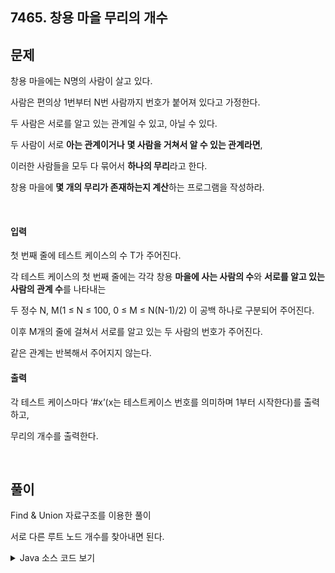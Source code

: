## 7465. 창용 마을 무리의 개수

## 문제

창용 마을에는 N명의 사람이 살고 있다.

사람은 편의상 1번부터 N번 사람까지 번호가 붙어져 있다고 가정한다.

두 사람은 서로를 알고 있는 관계일 수 있고, 아닐 수 있다.

두 사람이 서로 **아는 관계이거나** **몇 사람을 거쳐서 알 수 있는 관계라면**,

이러한 사람들을 모두 다 묶어서 **하나의 무리**라고 한다.

창용 마을에 **몇 개의 무리가 존재하는지 계산**하는 프로그램을 작성하라.

<br>

#### 입력

첫 번째 줄에 테스트 케이스의 수 T가 주어진다.

각 테스트 케이스의 첫 번째 줄에는 각각 창용 **마을에 사는 사람의 수**와 **서로를 알고 있는 사람의 관계 수**를 나타내는

두 정수 N, M(1 ≤ N ≤ 100, 0 ≤ M ≤ N(N-1)/2) 이 공백 하나로 구분되어 주어진다.

이후 M개의 줄에 걸쳐서 서로를 알고 있는 두 사람의 번호가 주어진다.

같은 관계는 반복해서 주어지지 않는다.

#### 출력

각 테스트 케이스마다 ‘#x’(x는 테스트케이스 번호를 의미하며 1부터 시작한다)를 출력하고,

무리의 개수를 출력한다.

<br>

## 풀이

Find & Union 자료구조를 이용한 풀이

서로 다른 루트 노드 개수를 찾아내면 된다.

<details>
<summary>Java 소스 코드 보기</summary>
<div markdown="1">
</div>

```java

package com.study.swea;

import java.io.BufferedReader;
import java.io.IOException;
import java.io.InputStreamReader;
import java.util.StringTokenizer;

public class SWEA_7465 {
	static int N, M;
	static int[] p;
	static boolean[] used;
	
	private static void makeSet() {
		p = new int[N+1];
		used = new boolean[N+1];
		
		for(int i = 1; i <= N; i++) {
			p[i] = i;
		}
	}
	
	private static int findSet(int x) {
		if(x == p[x]) {
			return x;
		}
		return p[x] = findSet(p[x]);
	}
	
	private static void union(int x, int y) {
		int xRoot = findSet(x);
		int yRoot = findSet(y);
		
		if(xRoot == yRoot) return;
		p[yRoot] = xRoot;
	}

	public static void main(String[] args) throws IOException {
		BufferedReader br = new BufferedReader(new InputStreamReader(System.in));
		StringTokenizer st;
		
		int T = Integer.parseInt(br.readLine());
		for(int t = 1; t <= T; t++) {
			String[] input = br.readLine().split(" ");
			int cnt = 0;
			
			N = Integer.parseInt(input[0]);
			M = Integer.parseInt(input[1]);
			
			makeSet();

			for(int i = 0; i < M; i++) {
				st = new StringTokenizer(br.readLine(), " ");
				
				int a = Integer.parseInt(st.nextToken());
				int b = Integer.parseInt(st.nextToken());
				
				union(a, b);
			}
			
			for(int i = 1; i <= N; i++) {
				int root = findSet(i);
				if(!used[root]) {
					cnt++;
					used[root] = true;
				}
			}
			
			System.out.println("#" + t + " " + cnt);
		}
	}

}


```

</details>
